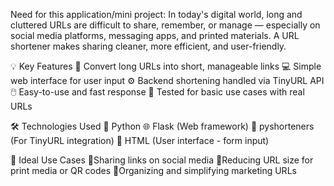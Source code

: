 Need for this application/mini project:
  In today's digital world, long and cluttered URLs are difficult to share, remember, or manage — especially on social media platforms, messaging apps, and printed materials. A URL shortener makes sharing cleaner, more efficient, and user-friendly.

💡 Key Features
  🔗 Convert long URLs into short, manageable links
  💻 Simple web interface for user input
  ⚙️ Backend shortening handled via TinyURL API
  🖱️ Easy-to-use and fast response
  🧪 Tested for basic use cases with real URLs

🛠️ Technologies Used
  🐍 Python
  🌐 Flask (Web framework)
  🔗 pyshorteners (For TinyURL integration)
  🧾 HTML (User interface - form input)

📌 Ideal Use Cases
  🧩Sharing links on social media
  🧩Reducing URL size for print media or QR codes
  🧩Organizing and simplifying marketing URLs
